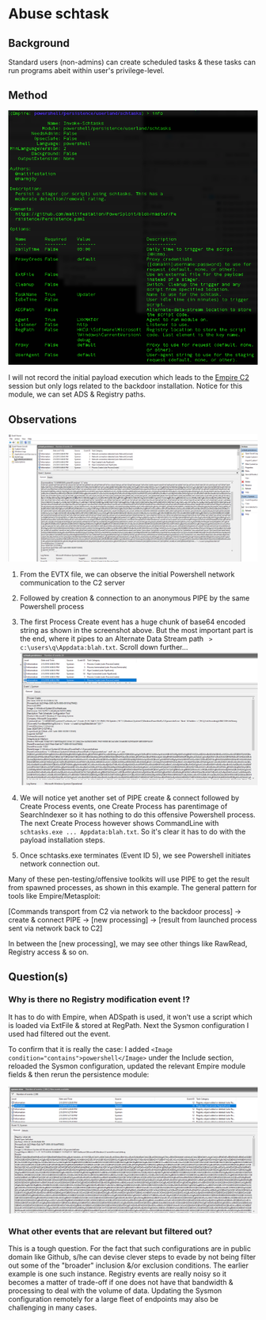 # Abuse schtask
## Background
Standard users (non-admins) can create scheduled tasks & these tasks can run programs abeit within user's privilege-level.

## Method
![](img/moduleinfo.png)

I will not record the initial payload execution which leads to the [Empire C2](https://www.youtube.com/channel/UCOn5uwA42XWUnrjTilwG0xg) session but only logs related to the backdoor installation. Notice for this module, we can set ADS & Registry paths. 

## Observations
![](img/createADS.png)

1. From the EVTX file, we can observe the initial Powershell network communication to the C2 server

2. Followed by creation & connection to an anonymous PIPE by the same Powershell process

3. The first Process Create event has a huge chunk of base64 encoded string as shown in the screenshot above. But the most important part is the end, where it pipes to an Alternate Data Stream path ` > c:\users\q\Appdata:blah.txt`. Scroll down further...
![](img/createtask.png)
4. We will notice yet another set of PIPE create & connect followed by Create Process events, one Create Process has parentimage of SearchIndexer so it has nothing to do this offensive Powershell process. The next Create Process however shows CommandLine with `schtasks.exe ... Appdata:blah.txt`. So it's clear it has to do with the payload installation steps.

5. Once schtasks.exe terminates (Event ID 5), we see Powershell initiates network connection out. 

Many of these pen-testing/offensive toolkits will use PIPE to get the result from spawned processes, as shown in this example. The general pattern for tools like Empire/Metasploit:

[Commands transport from C2 via network to the backdoor process] -> create & connect PIPE -> [new processing] -> [result from launched process sent via network back to C2]

In between the [new processing], we may see other things like RawRead, Registry access & so on.

## Question(s)
### Why is there no Registry modification event !?
It has to do with Empire, when ADSpath is used, it won't use a script which is loaded via ExtFile & stored at RegPath. Next the Sysmon configuration I used had filtered out the event.

To confirm that it is really the case: I added `<Image condition="contains">powershell</Image>` under the Include section, reloaded the Sysmon configuration, updated the relevant Empire module fields & then rerun the persistence module:

![](img/addregistry.png)

### What other events that are relevant but filtered out?
This is a tough question. For the fact that such configurations are in public domain like Github, s/he can devise clever steps to evade by not being filter out some of the "broader" inclusion &/or exclusion conditions. The earlier example is one such instance. Registry events are really noisy so it becomes a matter of trade-off if one does not have that bandwidth & processing to deal with the volume of data. Updating the Sysmon configuration remotely for a large fleet of endpoints may also be challenging in many cases.